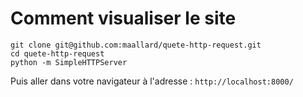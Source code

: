 # Comment visualiser le site
```
git clone git@github.com:maallard/quete-http-request.git
cd quete-http-request
python -m SimpleHTTPServer
```

Puis aller dans votre navigateur à l'adresse : `http://localhost:8000/`
